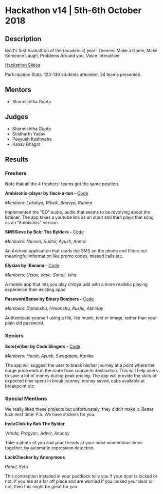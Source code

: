 # Hackathon v14 | 5th-6th October 2018

## Description

Byld's first hackathon of the (academic) year! Themes: Make a Game, Make Someone Laugh, Problems Around you, Voice Interactive

[Hackathon Slides](https://docs.google.com/presentation/d/1H0ETK749irgAg32A3s4vNkC6Z1OtJSXxvpXP1qaDoWs/edit?usp=sharing)

Participation Stats: 120-130 students attended, 24 teams presented.

## Mentors
- Sharmishtha Gupta

## Judges
- Sharmishtha Gupta
- Siddharth Yadav
- Peeyush Kushwaha
- Kanav Bhagat

## Results

### Freshers

Note that all the 4 freshers' teams got the same position.

**Ambisonic-player by Hack-a-ton -** [Code](https://github.com/LakshyAAAgrawal/Ambisonic-player)

_Members: Lakshya, Ritwik, Bhavya, Ruhma_

Implemented the "8D" audio, audio that seems to be revolving about the listener. 
The app takes a youtube link as an input and then plays that song as an 
"Ambisonic" version.

 

**SMSSieve by Bob: The Bylders -** [Code](https://github.com/confusement/SMSieve/)

_Members: Naman, Sudhir, Ayush, Anmol_

An Android application that reads the SMS on the phone and filters out meaningful information like promo codes, missed calls etc. 

**Elysian by !Banana -** [Code](https://github.com/singlautsav/chidiya_lets_udd) 

_Members: Utsav, Vasu, Sonali, Isha_

A mobile app that lets you play chidya udd with a more realistic playing experience than existing apps.

 

**PasswordBanao by Binary Bombers -** [Code](https://github.com/singlautsav/chidiya_lets_udd)

_Members: Diptanshu, Himanshu, Rushil, Abhinay_

Authenticate yourself using a file, like music, text or image, rather than your plain old password. 

### Seniors


**Scre{w}ber by Code Slingers -** [Code](https://github.com/harshj94/Screwber) 

_Members: Harsh, Ayush, Swagatam, Kanika_

The app will suggest the user to break his/her journey at a point where the
surge price ends in the route from source to destination. This will 
help users to save a lot of money during peak pricing. The app will 
provide the stats of expected time spent in break journey, money saved, 
cabs available at breakpoint etc.

### Special Mentions

We really liked these projects but unfortunately, they didn't make it. Better luck next time! P.S. We have stickers for you.

**InstaClick by Bob The Bylder**

_Vrinda, Pragyan, Adwit, Anunay_

Take a photo of you and your friends at your most momentous times together, by automatic expression detection.

**LockChecker by Anonymous**

_Rahul, Setu_

This contraption installed in your paddlock tells you if your door is locked
 or not. If you are at a far off place and are worried if you locked 
your door or not, then this might be great for you


